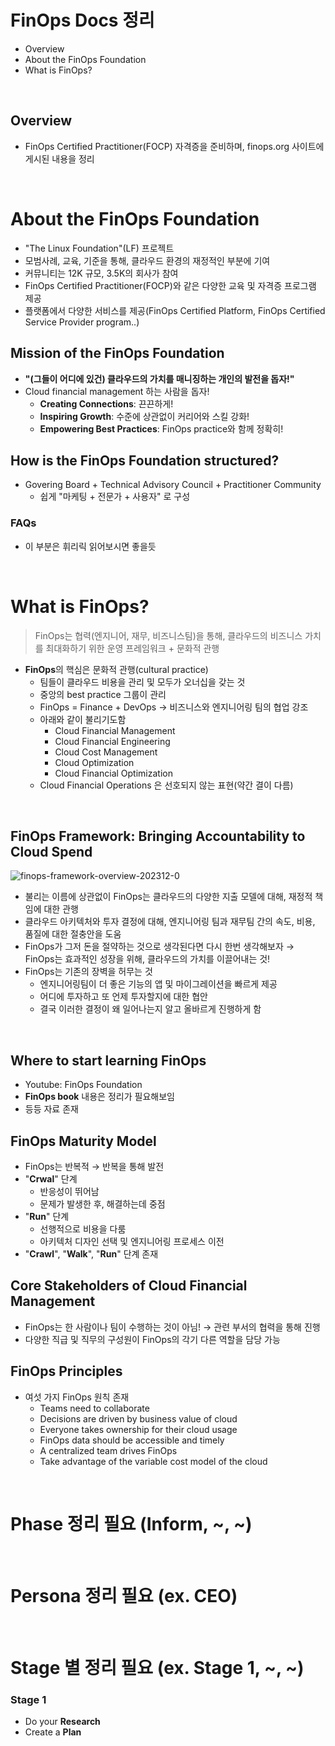 # FinOps Docs 정리

- Overview
- About the FinOps Foundation
- What is FinOps?

<br>

## Overview

- FinOps Certified Practitioner(FOCP) 자격증을 준비하며, finops.org 사이트에 게시된 내용을 정리


<br>

# About the FinOps Foundation

- "The Linux Foundation"(LF) 프로젝트
- 모범사례, 교육, 기준을 통해, 클라우드 환경의 재정적인 부분에 기여
- 커뮤니티는 12K 규모, 3.5K의 회사가 참여
- FinOps Certified Practitioner(FOCP)와 같은 다양한 교육 및 자격증 프로그램 제공
- 플랫폼에서 다양한 서비스를 제공(FinOps Certified Platform, FinOps Certified Service Provider program..)

## Mission of the FinOps Foundation

- **"(그들이 어디에 있건) 클라우드의 가치를 매니징하는 개인의 발전을 돕자!"**
- Cloud financial management 하는 사람을 돕자!
  - **Creating Connections**: 끈끈하게!
  - **Inspiring Growth**: 수준에 상관없이 커리어와 스킬 강화!
  - **Empowering Best Practices**: FinOps practice와 함께 정확히!

## How is the FinOps Foundation structured?

- Govering Board + Technical Advisory Council + Practitioner Community
  - 쉽게 "마케팅 + 전문가 + 사용자" 로 구성

### FAQs

- 이 부분은 휘리릭 읽어보시면 좋을듯


<br>

# What is FinOps?

> FinOps는 협력(엔지니어, 재무, 비즈니스팀)을 통해, 클라우드의 비즈니스 가치를 최대화하기 위한 운영 프레임워크 + 문화적 관행

- **FinOps**의 핵심은 문화적 관행(cultural practice)
  - 팀들이 클라우드 비용을 관리 및 모두가 오너십을 갖는 것
  - 중앙의 best practice 그룹이 관리
  - FinOps = Finance + DevOps → 비즈니스와 엔지니어링 팀의 협업 강조
  - 아래와 같이 불리기도함
    - Cloud Financial Management
    - Cloud Financial Engineering
    - Cloud Cost Management
    - Cloud Optimization
    - Cloud Financial Optimization
  - Cloud Financial Operations 은 선호되지 않는 표현(약간 결이 다름)

<br>

## FinOps Framework: Bringing Accountability to Cloud Spend

![finops-framework-overview-202312-0](https://github.com/sainthm/2024_study/assets/54525036/2a81e3ad-73ce-4f4d-b22d-eb0f23b806d1)

- 불리는 이름에 상관없이 FinOps는 클라우드의 다양한 지출 모델에 대해, 재정적 책임에 대한 관행
- 클라우드 아키텍처와 투자 결정에 대해, 엔지니어링 팀과 재무팀 간의 속도, 비용, 품질에 대한 절충안을 도움
- FinOps가 그저 돈을 절약하는 것으로 생각된다면 다시 한번 생각해보자 → FinOps는 효과적인 성장을 위해, 클라우드의 가치를 이끌어내는 것!
- FinOps는 기존의 장벽을 허무는 것
  - 엔지니어링팀이 더 좋은 기능의 앱 및 마이그레이션을 빠르게 제공
  - 어디에 투자하고 또 언제 투자할지에 대한 협안
  - 결국 이러한 결정이 왜 일어나는지 알고 올바르게 진행하게 함


<br>

## Where to start learning FinOps

- Youtube: FinOps Foundation
- **FinOps book** 내용은 정리가 필요해보임
- 등등 자료 존재


## FinOps Maturity Model

- FinOps는 반복적 → 반복을 통해 발전
- "**Crwal**" 단계
  - 반응성이 뛰어남
  - 문제가 발생한 후, 해결하는데 중점
- "**Run**" 단계
  - 선행적으로 비용을 다룸
  - 아키텍처 디자인 선택 및 엔지니어링 프로세스 이전
- "**Crawl**", "**Walk**", "**Run**" 단계 존재


## Core Stakeholders of Cloud Financial Management

- FinOps는 한 사람이나 팀이 수행하는 것이 아님! → 관련 부서의 협력을 통해 진행
- 다양한 직급 및 직무의 구성원이 FinOps의 각기 다른 역할을 담당 가능

## FinOps Principles

- 여섯 가지 FinOps 원칙 존재
  - Teams need to collaborate
  - Decisions are driven by business value of cloud
  - Everyone takes ownership for their cloud usage
  - FinOps data should be accessible and timely
  - A centralized team drives FinOps
  - Take advantage of the variable cost model of the cloud

<br>

# Phase 정리 필요 (Inform, ~, ~)

<br>

# Persona 정리 필요 (ex. CEO)

<br>

# Stage 별 정리 필요 (ex. Stage 1, ~, ~)

### Stage 1

- Do your **Research**
- Create a **Plan**

<br>